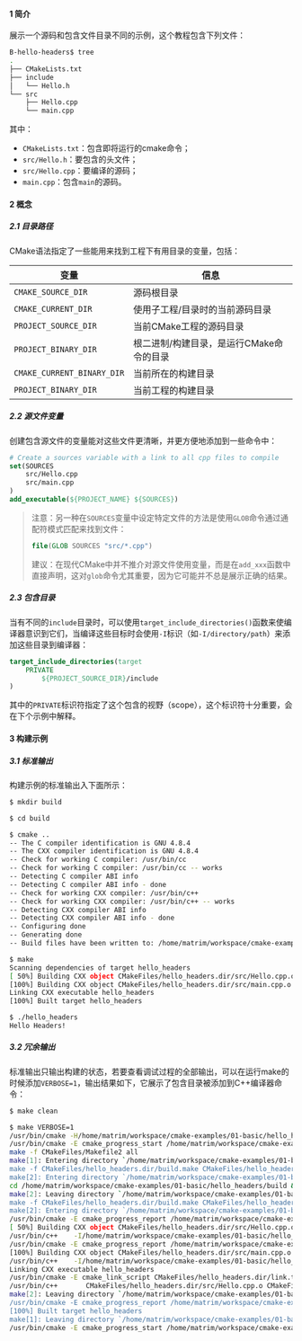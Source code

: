 #### 1 简介

展示一个源码和包含文件目录不同的示例，这个教程包含下列文件：

```bash
B-hello-headers$ tree
.
├── CMakeLists.txt
├── include
│   └── Hello.h
└── src
    ├── Hello.cpp
    └── main.cpp
```

其中：

- `CMakeLists.txt`：包含即将运行的cmake命令；
- `src/Hello.h`：要包含的头文件；
- `src/Hello.cpp`：要编译的源码；
- `main.cpp`：包含`main`的源码。



#### 2 概念

##### 2.1 目录路径

CMake语法指定了一些能用来找到工程下有用目录的变量，包括：

| 变量                       | 信息                                     |
| -------------------------- | ---------------------------------------- |
| `CMAKE_SOURCE_DIR`         | 源码根目录                               |
| `CMAKE_CURRENT_DIR`        | 使用子工程/目录时的当前源码目录          |
| `PROJECT_SOURCE_DIR`       | 当前CMake工程的源码目录                  |
| `PROJECT_BINARY_DIR`       | 根二进制/构建目录，是运行CMake命令的目录 |
| `CMAKE_CURRENT_BINARY_DIR` | 当前所在的构建目录                       |
| `PROJECT_BINARY_DIR`       | 当前工程的构建目录                       |

##### 2.2 源文件变量

创建包含源文件的变量能对这些文件更清晰，并更方便地添加到一些命令中：

```cmake
# Create a sources variable with a link to all cpp files to compile
set(SOURCES
    src/Hello.cpp
    src/main.cpp
)
add_executable(${PROJECT_NAME} ${SOURCES})
```

> 注意：另一种在`SOURCES`变量中设定特定文件的方法是使用`GLOB`命令通过通配符模式匹配来找到文件：
>
> ```cmake
> file(GLOB SOURCES "src/*.cpp")
> ```
>
> 建议：在现代CMake中并不推介对源文件使用变量，而是在`add_xxx`函数中直接声明，这对`glob`命令尤其重要，因为它可能并不总是展示正确的结果。

##### 2.3 包含目录

当有不同的`include`目录时，可以使用`target_include_directories()`函数来使编译器意识到它们，当编译这些目标时会使用`-I`标识（如`-I/directory/path`）来添加这些目录到编译器：

```cmake
target_include_directories(target
    PRIVATE
        ${PROJECT_SOURCE_DIR}/include
)
```

其中的`PRIVATE`标识符指定了这个包含的视野（scope），这个标识符十分重要，会在下个示例中解释。



#### 3 构建示例

##### 3.1 标准输出

构建示例的标准输出入下面所示：

```bash
$ mkdir build

$ cd build

$ cmake ..
-- The C compiler identification is GNU 4.8.4
-- The CXX compiler identification is GNU 4.8.4
-- Check for working C compiler: /usr/bin/cc
-- Check for working C compiler: /usr/bin/cc -- works
-- Detecting C compiler ABI info
-- Detecting C compiler ABI info - done
-- Check for working CXX compiler: /usr/bin/c++
-- Check for working CXX compiler: /usr/bin/c++ -- works
-- Detecting CXX compiler ABI info
-- Detecting CXX compiler ABI info - done
-- Configuring done
-- Generating done
-- Build files have been written to: /home/matrim/workspace/cmake-examples/01-basic/hello_headers/build

$ make
Scanning dependencies of target hello_headers
[ 50%] Building CXX object CMakeFiles/hello_headers.dir/src/Hello.cpp.o
[100%] Building CXX object CMakeFiles/hello_headers.dir/src/main.cpp.o
Linking CXX executable hello_headers
[100%] Built target hello_headers

$ ./hello_headers
Hello Headers!
```

##### 3.2 冗余输出

标准输出只输出构建的状态，若要查看调试过程的全部输出，可以在运行make的时候添加`VERBOSE=1`，输出结果如下，它展示了包含目录被添加到C++编译器命令：

```bash
$ make clean

$ make VERBOSE=1
/usr/bin/cmake -H/home/matrim/workspace/cmake-examples/01-basic/hello_headers -B/home/matrim/workspace/cmake-examples/01-basic/hello_headers/build --check-build-system CMakeFiles/Makefile.cmake 0
/usr/bin/cmake -E cmake_progress_start /home/matrim/workspace/cmake-examples/01-basic/hello_headers/build/CMakeFiles /home/matrim/workspace/cmake-examples/01-basic/hello_headers/build/CMakeFiles/progress.marks
make -f CMakeFiles/Makefile2 all
make[1]: Entering directory `/home/matrim/workspace/cmake-examples/01-basic/hello_headers/build'
make -f CMakeFiles/hello_headers.dir/build.make CMakeFiles/hello_headers.dir/depend
make[2]: Entering directory `/home/matrim/workspace/cmake-examples/01-basic/hello_headers/build'
cd /home/matrim/workspace/cmake-examples/01-basic/hello_headers/build && /usr/bin/cmake -E cmake_depends "Unix Makefiles" /home/matrim/workspace/cmake-examples/01-basic/hello_headers /home/matrim/workspace/cmake-examples/01-basic/hello_headers /home/matrim/workspace/cmake-examples/01-basic/hello_headers/build /home/matrim/workspace/cmake-examples/01-basic/hello_headers/build /home/matrim/workspace/cmake-examples/01-basic/hello_headers/build/CMakeFiles/hello_headers.dir/DependInfo.cmake --color=
make[2]: Leaving directory `/home/matrim/workspace/cmake-examples/01-basic/hello_headers/build'
make -f CMakeFiles/hello_headers.dir/build.make CMakeFiles/hello_headers.dir/build
make[2]: Entering directory `/home/matrim/workspace/cmake-examples/01-basic/hello_headers/build'
/usr/bin/cmake -E cmake_progress_report /home/matrim/workspace/cmake-examples/01-basic/hello_headers/build/CMakeFiles 1
[ 50%] Building CXX object CMakeFiles/hello_headers.dir/src/Hello.cpp.o
/usr/bin/c++    -I/home/matrim/workspace/cmake-examples/01-basic/hello_headers/include    -o CMakeFiles/hello_headers.dir/src/Hello.cpp.o -c /home/matrim/workspace/cmake-examples/01-basic/hello_headers/src/Hello.cpp
/usr/bin/cmake -E cmake_progress_report /home/matrim/workspace/cmake-examples/01-basic/hello_headers/build/CMakeFiles 2
[100%] Building CXX object CMakeFiles/hello_headers.dir/src/main.cpp.o
/usr/bin/c++    -I/home/matrim/workspace/cmake-examples/01-basic/hello_headers/include    -o CMakeFiles/hello_headers.dir/src/main.cpp.o -c /home/matrim/workspace/cmake-examples/01-basic/hello_headers/src/main.cpp
Linking CXX executable hello_headers
/usr/bin/cmake -E cmake_link_script CMakeFiles/hello_headers.dir/link.txt --verbose=1
/usr/bin/c++       CMakeFiles/hello_headers.dir/src/Hello.cpp.o CMakeFiles/hello_headers.dir/src/main.cpp.o  -o hello_headers -rdynamic
make[2]: Leaving directory `/home/matrim/workspace/cmake-examples/01-basic/hello_headers/build'
/usr/bin/cmake -E cmake_progress_report /home/matrim/workspace/cmake-examples/01-basic/hello_headers/build/CMakeFiles  1 2
[100%] Built target hello_headers
make[1]: Leaving directory `/home/matrim/workspace/cmake-examples/01-basic/hello_headers/build'
/usr/bin/cmake -E cmake_progress_start /home/matrim/workspace/cmake-examples/01-basic/hello_headers/build/CMakeFiles 0
```

